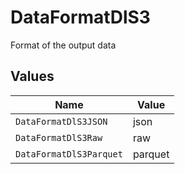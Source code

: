 # DataFormatDlS3

Format of the output data


## Values

| Name                    | Value                   |
| ----------------------- | ----------------------- |
| `DataFormatDlS3JSON`    | json                    |
| `DataFormatDlS3Raw`     | raw                     |
| `DataFormatDlS3Parquet` | parquet                 |